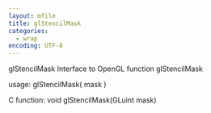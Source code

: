 ```yaml
---
layout: mfile
title: glStencilMask
categories:
  - wrap
encoding: UTF-8
---
```


glStencilMask  Interface to OpenGL function glStencilMask

usage:  glStencilMask( mask )

C function:  void glStencilMask(GLuint mask)